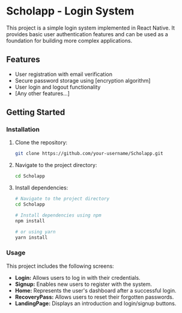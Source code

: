 # Scholapp - Login System

This project is a simple login system implemented in React Native. It provides basic user authentication features and can be used as a foundation for building more complex applications.

## Features

- User registration with email verification
- Secure password storage using [encryption algorithm]
- User login and logout functionality
- [Any other features...]

## Getting Started

### Installation

1. Clone the repository:

   ```bash
   git clone https://github.com/your-username/Scholapp.git
   ```

2. Navigate to the project directory:

   ```bash
   cd Scholapp
   ```

3. Install dependencies:

   ```bash
   # Navigate to the project directory
   cd Scholapp

   # Install dependencies using npm
   npm install

   # or using yarn
   yarn install
   ```

### Usage

This project includes the following screens:

- **Login:** Allows users to log in with their credentials.
- **Signup:** Enables new users to register with the system.
- **Home:** Represents the user's dashboard after a successful login.
- **RecoveryPass:** Allows users to reset their forgotten passwords.
- **LandingPage:** Displays an introduction and login/signup buttons.
